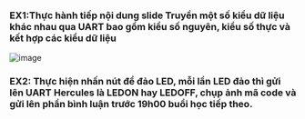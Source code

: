 ### EX1:Thực hành tiếp nội dung slide Truyền một số kiểu dữ liệu khác nhau qua UART bao gồm kiểu số nguyên, kiểu số thực và kết hợp các kiểu dữ liệu
![image](https://github.com/minchangggg/Stm32/assets/125820144/834b4dfe-d256-4f04-8a32-585c713bdd69)


### EX2: Thực hiện nhấn nút để đảo LED, mỗi lần LED đảo thì gửi lên UART Hercules là LEDON hay LEDOFF, chụp ảnh mã code và gửi lên phần bình luận trước 19h00 buổi học tiếp theo.
